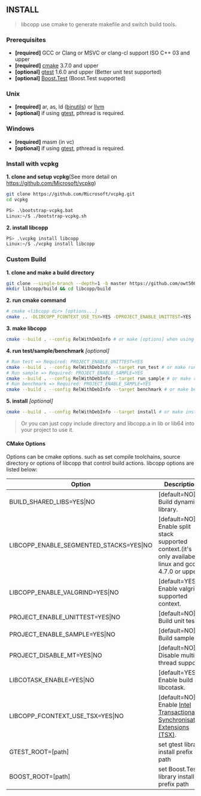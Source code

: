 INSTALL
----------------

> libcopp use cmake to generate makefile and switch build tools.

### Prerequisites

-   **[required]** GCC or Clang or MSVC or clang-cl support ISO C++ 03 and upper
-   **[required]** [cmake](www.cmake.org) 3.7.0 and upper
-   **[optional]** [gtest](https://code.google.com/p/googletest/) 1.6.0 and upper (Better unit test supported)
-   **[optional]** [Boost.Test](http://www.boost.org/doc/libs/release/libs/test/) (Boost.Test supported)

### Unix

-   **[required]** ar, as, ld ([binutils](http://www.gnu.org/software/binutils/)) or [llvm](http://llvm.org/)
-   **[optional]** if using [gtest](https://code.google.com/p/googletest/), pthread is required.

### Windows

-   **[required]** masm (in vc)
-   **[optional]** if using [gtest](https://code.google.com/p/googletest/), pthread is required.

### Install with vcpkg

**1. clone and setup vcpkg**(See more detail on https://github.com/Microsoft/vcpkg)
~~~~~~~~~~bash
git clone https://github.com/Microsoft/vcpkg.git
cd vcpkg

PS> .\bootstrap-vcpkg.bat
Linux:~/$ ./bootstrap-vcpkg.sh
~~~~~~~~~~

**2. install libcopp**
~~~~~~~~~~bash
PS> .\vcpkg install libcopp
Linux:~/$ ./vcpkg install libcopp
~~~~~~~~~~


### Custom Build

**1. clone and make a build directory**
~~~~~~~~~~bash
git clone --single-branch --depth=1 -b master https://github.com/owt5008137/libcopp.git 
mkdir libcopp/build && cd libcopp/build
~~~~~~~~~~

**2. run cmake command**
~~~~~~~~~~bash
# cmake <libcopp dir> [options...]
cmake .. -DLIBCOPP_FCONTEXT_USE_TSX=YES -DPROJECT_ENABLE_UNITTEST=YES -DPROJECT_ENABLE_SAMPLE=YES
~~~~~~~~~~

**3. make libcopp**
~~~~~~~~~~bash
cmake --build . --config RelWithDebInfo # or make [options] when using Makefile
~~~~~~~~~~

**4. run test/sample/benchmark** *[optional]*
~~~~~~~~~~bash
# Run test => Required: PROJECT_ENABLE_UNITTEST=YES
cmake --build . --config RelWithDebInfo --target run_test # or make run_test when using Makefile
# Run sample => Required: PROJECT_ENABLE_SAMPLE=YES
cmake --build . --config RelWithDebInfo --target run_sample # or make run_sample when using Makefile
# Run benchmark => Required: PROJECT_ENABLE_SAMPLE=YES
cmake --build . --config RelWithDebInfo --target benchmark # or make benchmark when using Makefile
~~~~~~~~~~

**5. install** *[optional]*
~~~~~~~~~~bash
cmake --build . --config RelWithDebInfo --target install # or make install when using Makefile
~~~~~~~~~~

> Or you can just copy include directory and libcopp.a in lib or lib64 into your project to use it.

#### CMake Options
Options can be cmake options. such as set compile toolchains, source directory or options of libcopp that control build actions. libcopp options are listed below:

| Option  | Description |
|---------|-------------|
BUILD\_SHARED\_LIBS=YES\|NO | [default=NO] Build dynamic library.
LIBCOPP\_ENABLE\_SEGMENTED\_STACKS=YES\|NO | [default=NO] Enable split stack supported context.(it's only availabe in linux and gcc 4.7.0 or upper)
LIBCOPP\_ENABLE\_VALGRIND=YES\|NO | [default=YES] Enable valgrind supported context.
PROJECT\_ENABLE\_UNITTEST=YES\|NO | [default=NO] Build unit test.
PROJECT\_ENABLE\_SAMPLE=YES\|NO | [default=NO] Build samples.
PROJECT\_DISABLE\_MT=YES\|NO | [default=NO] Disable multi-thread support.
LIBCOTASK\_ENABLE=YES\|NO | [default=YES] Enable build libcotask.
LIBCOPP\_FCONTEXT\_USE\_TSX=YES\|NO | [default=NO] Enable [Intel Transactional Synchronisation Extensions (TSX)](https://software.intel.com/en-us/node/695149).
GTEST\_ROOT=[path] | set gtest library install prefix path
BOOST\_ROOT=[path] | set Boost.Test library install prefix path
